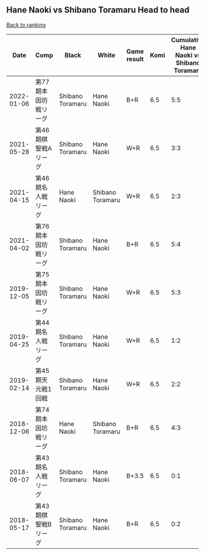 ## Hane Naoki vs Shibano Toramaru Head to head

[Back to ranking](../../index.md)




| **Date** | **Comp** | **Black** | **White** | **Game result** | **Komi** | **Cumulative Hane Naoki vs Shibano Toramaru** | **Hane Naoki streak** | **Shibano Toramaru streak** | 
| --- | --- | --- | --- | --- | --- | --- | --- | --- |
| 2022-01-06 | 第77期本因坊戦リーグ  | Shibano Toramaru | Hane Naoki | B+R | 6.5 | 5:5 | 0 | 2 | 
| 2021-05-28 | 第46期棋聖戦Aリーグ | Shibano Toramaru | Hane Naoki | W+R | 6.5 | 3:3 | 1 | 0 | 
| 2021-04-15 | 第46期名人戦リーグ  | Hane Naoki | Shibano Toramaru | W+R | 6.5 | 2:3 | 0 | 1 | 
| 2021-04-02 | 第76期本因坊戦リーグ  | Shibano Toramaru | Hane Naoki | B+R | 6.5 | 5:4 | 0 | 1 | 
| 2019-12-05 | 第75期本因坊戦リーグ | Shibano Toramaru | Hane Naoki | W+R | 6.5 | 5:3 | 3 | 0 | 
| 2019-04-25 | 第44期名人戦リーグ | Shibano Toramaru | Hane Naoki | W+R | 6.5 | 1:2 | 1 | 0 | 
| 2019-02-14 | 第45期天元戦1回戦 | Shibano Toramaru | Hane Naoki | W+R | 6.5 | 2:2 | 2 | 0 | 
| 2018-12-06 | 第74期本因坊戦リーグ | Hane Naoki | Shibano Toramaru | B+R | 6.5 | 4:3 | 2 | 0 | 
| 2018-06-07 | 第43期名人戦リーグ | Shibano Toramaru | Hane Naoki | B+3.5 | 6.5 | 0:1 | 0 | 1 | 
| 2018-05-17 | 第43期棋聖戦Bリーグ | Shibano Toramaru | Hane Naoki | B+R | 6.5 | 0:2 | 0 | 2 |




